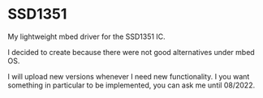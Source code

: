 # SSD1351
My lightweight mbed driver for the SSD1351 IC.

I decided to create because there were not good alternatives under mbed OS.

I will upload new versions whenever I need new functionality. I you want something in particular to be implemented, you can ask me until 08/2022.
